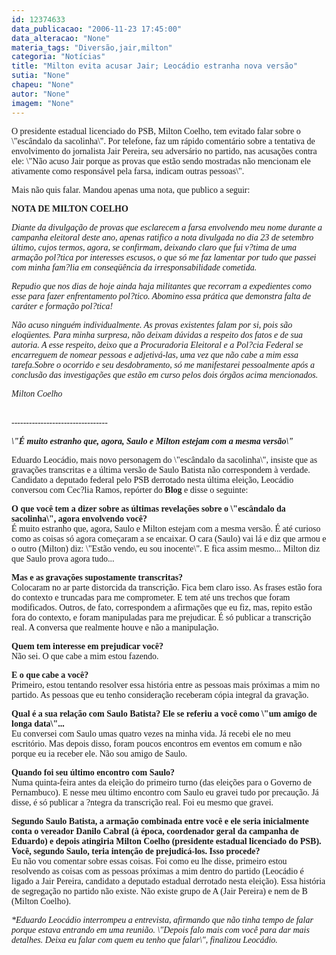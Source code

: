 ```yaml
---
id: 12374633
data_publicacao: "2006-11-23 17:45:00"
data_alteracao: "None"
materia_tags: "Diversão,jair,milton"
categoria: "Notícias"
title: "Milton evita acusar Jair; Leocádio estranha nova versão"
sutia: "None"
chapeu: "None"
autor: "None"
imagem: "None"
---
```

<p><P><FONT face=Verdana>O presidente estadual licenciado do PSB, Milton Coelho, tem evitado falar sobre o \"escândalo da sacolinha\". Por telefone, faz um rápido comentário sobre a tentativa de envolvimento do jornalista Jair Pereira, seu adversário no partido, nas acusações contra ele: \"Não acuso Jair porque as provas que estão sendo mostradas não mencionam ele ativamente como responsável pela farsa, indicam outras pessoas\".</FONT></P></p>
<p><P><FONT face=Verdana>Mais não quis falar. Mandou apenas uma nota, que publico a seguir:</FONT></P></p>
<p><P><FONT face=Verdana><STRONG>NOTA DE MILTON COELHO</STRONG></FONT></P></p>
<p><P><FONT face=Verdana><EM>Diante da divulgação de provas que esclarecem a farsa envolvendo meu nome durante a campanha eleitoral deste ano, apenas ratifico a nota divulgada no dia 23 de setembro último, cujos termos, agora, se confirmam, deixando claro que fui v?tima de uma armação pol?tica por interesses escusos, o que só me faz lamentar por tudo que passei com minha fam?lia em conseqüência da irresponsabilidade cometida.</EM></FONT></P></p>
<p><P><FONT face=Verdana><EM>Repudio que nos dias de hoje ainda haja militantes que recorram a expedientes como esse para fazer enfrentamento pol?tico. Abomino essa prática que demonstra falta de caráter e formação pol?tica!</EM></FONT></P></p>
<p><P><FONT face=Verdana><EM>Não acuso ninguém individualmente. As provas existentes falam por si, pois são eloqüentes. Para minha surpresa, não deixam dúvidas a respeito dos fatos e de sua autoria. A esse respeito, deixo que a Procuradoria Eleitoral e a Pol?cia Federal se encarreguem de nomear pessoas e adjetivá-las, uma vez que não cabe a mim essa tarefa.Sobre o ocorrido e seu desdobramento, só me manifestarei pessoalmente após a conclusão das investigações que estão em curso pelos dois órgãos acima mencionados.</EM></FONT></P></p>
<p><P><FONT face=Verdana><EM>Milton Coelho</EM></FONT></P></p>
<p><P><FONT face=Verdana><BR>---------------------------------</FONT></P></p>
<p><P><STRONG><EM><FONT face=Verdana>\"</FONT><FONT face=Verdana>É muito estranho que, agora, Saulo e Milton estejam com a mesma versão\"</FONT></EM></STRONG></P></p>
<p><P><FONT face=Verdana>Eduardo Leocádio, mais novo personagem do \"escândalo da sacolinha\", insiste que as gravações transcritas e a última versão de Saulo Batista não correspondem à verdade. Candidato a deputado federal pelo PSB derrotado nesta última eleição, Leocádio conversou com Cec?lia Ramos, repórter do <STRONG>Blog</STRONG> e disse o seguinte:</FONT></P><B></p>
<p><P><FONT face=Verdana>O que você tem a dizer sobre as últimas revelações sobre o \"escândalo da sacolinha\", agora envolvendo você?<BR></FONT></B><FONT face=Verdana>É muito estranho que, agora, Saulo e Milton estejam com a mesma versão. É até curioso como as coisas só agora começaram a se encaixar. O cara (Saulo) vai lá e diz que armou e o outro (Milton) diz: \"Estão vendo, eu sou inocente\". E fica assim mesmo... Milton diz que Saulo prova agora tudo...</FONT></P><B></p>
<p><P><FONT face=Verdana>Mas e as gravações supostamente transcritas?<BR></FONT></B><FONT face=Verdana>Colocaram no ar parte distorcida da transcrição. Fica bem claro isso. As frases estão fora do contexto e truncadas para me comprometer. E tem até uns trechos que foram modificados. Outros, de fato, correspondem a afirmações que eu fiz, mas, repito estão fora do contexto, e foram manipuladas para me prejudicar. É só publicar a transcrição real. A conversa que realmente houve e não a manipulação. </FONT></P><B></p>
<p><P><FONT face=Verdana>Quem tem interesse em prejudicar você? </FONT></B><BR><FONT face=Verdana>Não sei. O que cabe a mim estou fazendo.</FONT></P><B></p>
<p><P><FONT face=Verdana>E o que cabe a você?</FONT></B><BR><FONT face=\"Times New Roman\"><FONT face=Verdana>Primeiro, estou tentando resolver essa história entre as pessoas mais próximas a mim no partido. As pessoas que eu tenho consideração receberam cópia integral da gravação. </FONT></P><B></p>
<p><P><FONT face=Verdana>Qual é a sua relação com Saulo Batista? Ele se referiu a você como \"um amigo de longa data\"...<BR></FONT></B><FONT face=Verdana>Eu conversei com Saulo umas quatro vezes na minha vida. Já recebi ele no meu escritório. Mas depois disso, foram poucos encontros em eventos em comum e não porque eu ia receber ele. Não sou amigo de Saulo.</FONT></P><B></p>
<p><P><FONT face=Verdana>Quando foi seu último encontro com Saulo?</FONT></B><BR><FONT face=Verdana>Numa quinta-feira antes da eleição do primeiro turno (das eleições para o Governo de Pernambuco). E nesse meu último encontro com Saulo eu gravei tudo por precaução. Já disse, é só publicar a ?ntegra da transcrição real. Foi eu mesmo que gravei. </FONT></P><B></p>
<p><P><FONT face=Verdana>Segundo Saulo Batista, a armação combinada entre você e ele seria inicialmente conta o vereador Danilo Cabral (à época, coordenador geral da campanha de Eduardo) e depois atingiria Milton Coelho (presidente estadual licenciado do PSB). Você, segundo Saulo, teria intenção de prejudicá-los. Isso procede?<BR></FONT></B><FONT face=Verdana>Eu não vou comentar sobre essas coisas. Foi como eu lhe disse, primeiro estou resolvendo as coisas com as pessoas próximas a mim dentro do partido (Leocádio é ligado a Jair Pereira, candidato a deputado estadual derrotado nesta eleição). Essa história de segregação no partido não existe. Não existe grupo de A (Jair Pereira) e nem de B (Milton Coelho). </FONT></P></p>
<p><P><FONT face=Verdana><EM>*Eduardo Leocádio interrompeu a entrevista, afirmando que não tinha tempo de falar porque estava entrando em uma reunião. \"Depois falo mais com você para dar mais detalhes. Deixa eu falar com quem eu tenho que falar\", finalizou Leocádio.</EM></FONT></P></FONT> </p>

